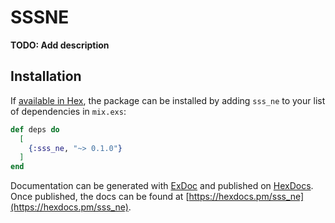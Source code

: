 # SSSNE

**TODO: Add description**

## Installation

If [available in Hex](https://hex.pm/docs/publish), the package can be installed
by adding `sss_ne` to your list of dependencies in `mix.exs`:

```elixir
def deps do
  [
    {:sss_ne, "~> 0.1.0"}
  ]
end
```

Documentation can be generated with [ExDoc](https://github.com/elixir-lang/ex_doc)
and published on [HexDocs](https://hexdocs.pm). Once published, the docs can
be found at [https://hexdocs.pm/sss_ne](https://hexdocs.pm/sss_ne).

